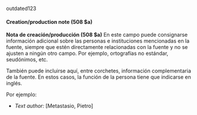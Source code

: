 outdated123
#### Creation/production note (508 $a)

**Nota de creación/producción (508 $a)** En este campo puede consignarse información adicional sobre las personas e instituciones mencionadas en la fuente, siempre que estén directamente relacionadas con la fuente y no se ajusten a ningún otro campo. Por ejemplo, ortografías no estándar, seudónimos, etc.

También puede incluirse aquí, entre corchetes, información complementaria de la fuente. En estos casos, la función de la persona tiene que indicarse en inglés.

Por ejemplo:

- _Text author:_ [Metastasio, Pietro]

